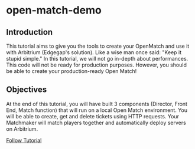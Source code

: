 # open-match-demo
## Introduction

This tutorial aims to give you the tools to create your OpenMatch and use it with Arbitrium (Edgegap's solution). Like a wise man once said: "Keep it stupid simple." In this tutorial, we will not go in-depth about performances. This code will not be ready for production purposes. However, you should be able to create your production-ready Open Match!

## Objectives

At the end of this tutorial, you will have built 3 components (Director, Front End, Match function) that will run on a local Open Match environment. You will be able to create, get and delete tickets using HTTP requests. Your Matchmaker will match players together and automatically deploy servers on Arbitrium.

[Follow Tutorial](https://docs.edgegap.com/docs/matchmaker/component-tutorial)
